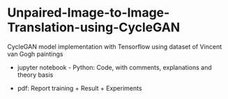 # Unpaired-Image-to-Image-Translation-using-CycleGAN
CycleGAN model implementation with Tensorflow using dataset of Vincent van Gogh paintings

- jupyter notebook - Python:
Code, with comments, explanations and theory basis 

- pdf:
Report training + Result + Experiments
